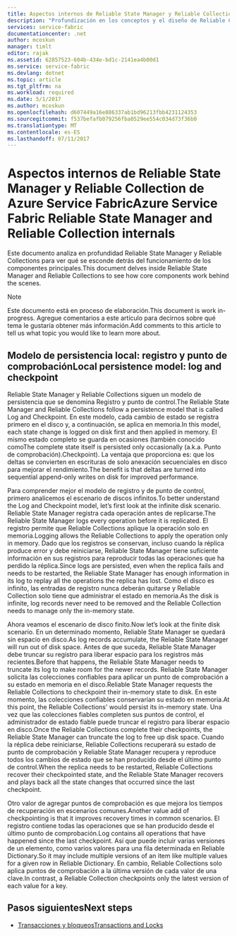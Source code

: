 ```yaml
---
title: Aspectos internos de Reliable State Manager y Reliable Collection de Azure Service Fabric | Microsoft Docs
description: "Profundización en los conceptos y el diseño de Reliable Collection en Azure Service Fabric."
services: service-fabric
documentationcenter: .net
author: mcoskun
manager: timlt
editor: rajak
ms.assetid: 62857523-604b-434e-bd1c-2141ea4b00d1
ms.service: service-fabric
ms.devlang: dotnet
ms.topic: article
ms.tgt_pltfrm: na
ms.workload: required
ms.date: 5/1/2017
ms.author: mcoskun
ms.openlocfilehash: d607449a16e886337ab1bd96213fbb4231124353
ms.sourcegitcommit: f537befafb079256fba0529ee554c034d73f36b0
ms.translationtype: MT
ms.contentlocale: es-ES
ms.lasthandoff: 07/11/2017
---
```

# <a name="azure-service-fabric-reliable-state-manager-and-reliable-collection-internals"></a><span data-ttu-id="2ebd8-103">Aspectos internos de Reliable State Manager y Reliable Collection de Azure Service Fabric</span><span class="sxs-lookup"><span data-stu-id="2ebd8-103">Azure Service Fabric Reliable State Manager and Reliable Collection internals</span></span>
<span data-ttu-id="2ebd8-104">Este documento analiza en profundidad Reliable State Manager y Reliable Collections para ver qué se esconde detrás del funcionamiento de los componentes principales.</span><span class="sxs-lookup"><span data-stu-id="2ebd8-104">This document delves inside Reliable State Manager and Reliable Collections to see how core components work behind the scenes.</span></span>

> [!NOTE]
> <span data-ttu-id="2ebd8-105">Este documento está en proceso de elaboración.</span><span class="sxs-lookup"><span data-stu-id="2ebd8-105">This document is work in-progress.</span></span> <span data-ttu-id="2ebd8-106">Agregue comentarios a este artículo para decirnos sobre qué tema le gustaría obtener más información.</span><span class="sxs-lookup"><span data-stu-id="2ebd8-106">Add comments to this article to tell us what topic you would like to learn more about.</span></span>
>

##  <a name="local-persistence-model-log-and-checkpoint"></a><span data-ttu-id="2ebd8-107">Modelo de persistencia local: registro y punto de comprobación</span><span class="sxs-lookup"><span data-stu-id="2ebd8-107">Local persistence model: log and checkpoint</span></span>
<span data-ttu-id="2ebd8-108">Reliable State Manager y Reliable Collections siguen un modelo de persistencia que se denomina Registro y punto de control.</span><span class="sxs-lookup"><span data-stu-id="2ebd8-108">The Reliable State Manager and Reliable Collections follow a persistence model that is called Log and Checkpoint.</span></span>
<span data-ttu-id="2ebd8-109">En este modelo, cada cambio de estado se registra primero en el disco y, a continuación, se aplica en memoria.</span><span class="sxs-lookup"><span data-stu-id="2ebd8-109">In this model, each state change is logged on disk first and then applied in memory.</span></span>
<span data-ttu-id="2ebd8-110">El mismo estado completo se guarda en ocasiones (también conocido como</span><span class="sxs-lookup"><span data-stu-id="2ebd8-110">The complete state itself is persisted only occasionally (a.k.a.</span></span> <span data-ttu-id="2ebd8-111">Punto de comprobación).</span><span class="sxs-lookup"><span data-stu-id="2ebd8-111">Checkpoint).</span></span>
<span data-ttu-id="2ebd8-112">La ventaja que proporciona es: que los deltas se convierten en escrituras de solo anexación secuenciales en disco para mejorar el rendimiento.</span><span class="sxs-lookup"><span data-stu-id="2ebd8-112">The benefit is that deltas are turned into sequential append-only writes on disk for improved performance.</span></span>

<span data-ttu-id="2ebd8-113">Para comprender mejor el modelo de registro y de punto de control, primero analicemos el escenario de discos infinitos.</span><span class="sxs-lookup"><span data-stu-id="2ebd8-113">To better understand the Log and Checkpoint model, let’s first look at the infinite disk scenario.</span></span>
<span data-ttu-id="2ebd8-114">Reliable State Manager registra cada operación antes de replicarse.</span><span class="sxs-lookup"><span data-stu-id="2ebd8-114">The Reliable State Manager logs every operation before it is replicated.</span></span>
<span data-ttu-id="2ebd8-115">El registro permite que Reliable Collections aplique la operación solo en memoria.</span><span class="sxs-lookup"><span data-stu-id="2ebd8-115">Logging allows the Reliable Collections to apply the operation only in memory.</span></span>
<span data-ttu-id="2ebd8-116">Dado que los registros se conservan, incluso cuando la réplica produce error y debe reiniciarse, Reliable State Manager tiene suficiente información en sus registros para reproducir todas las operaciones que ha perdido la réplica.</span><span class="sxs-lookup"><span data-stu-id="2ebd8-116">Since logs are persisted, even when the replica fails and needs to be restarted, the Reliable State Manager has enough information in its log to replay all the operations the replica has lost.</span></span>
<span data-ttu-id="2ebd8-117">Como el disco es infinito, las entradas de registro nunca deberán quitarse y Reliable Collection solo tiene que administrar el estado en memoria.</span><span class="sxs-lookup"><span data-stu-id="2ebd8-117">As the disk is infinite, log records never need to be removed and the Reliable Collection needs to manage only the in-memory state.</span></span>

<span data-ttu-id="2ebd8-118">Ahora veamos el escenario de disco finito.</span><span class="sxs-lookup"><span data-stu-id="2ebd8-118">Now let’s look at the finite disk scenario.</span></span>
<span data-ttu-id="2ebd8-119">En un determinado momento, Reliable State Manager se quedará sin espacio en disco.</span><span class="sxs-lookup"><span data-stu-id="2ebd8-119">As log records accumulate, the Reliable State Manager will run out of disk space.</span></span>
<span data-ttu-id="2ebd8-120">Antes de que suceda, Reliable State Manager debe truncar su registro para liberar espacio para los registros más recientes.</span><span class="sxs-lookup"><span data-stu-id="2ebd8-120">Before that happens, the Reliable State Manager needs to truncate its log to make room for the newer records.</span></span>
<span data-ttu-id="2ebd8-121">Reliable State Manager solicita las colecciones confiables para aplicar un punto de comprobación a su estado en memoria en el disco.</span><span class="sxs-lookup"><span data-stu-id="2ebd8-121">Reliable State Manager requests the Reliable Collections to checkpoint their in-memory state to disk.</span></span>
<span data-ttu-id="2ebd8-122">En este momento, las colecciones confiables conservarían su estado en memoria.</span><span class="sxs-lookup"><span data-stu-id="2ebd8-122">At this point, the Reliable Collections' would persist its in-memory state.</span></span>
<span data-ttu-id="2ebd8-123">Una vez que las colecciones fiables completen sus puntos de control, el administrador de estado fiable puede truncar el registro para liberar espacio en disco.</span><span class="sxs-lookup"><span data-stu-id="2ebd8-123">Once the Reliable Collections complete their checkpoints, the Reliable State Manager can truncate the log to free up disk space.</span></span>
<span data-ttu-id="2ebd8-124">Cuando la réplica debe reiniciarse, Reliable Collections recuperará su estado de punto de comprobación y Reliable State Manager recupera y reproduce todos los cambios de estado que se han producido desde el último punto de control.</span><span class="sxs-lookup"><span data-stu-id="2ebd8-124">When the replica needs to be restarted, Reliable Collections recover their checkpointed state, and the Reliable State Manager recovers and plays back all the state changes that occurred since the last checkpoint.</span></span>

<span data-ttu-id="2ebd8-125">Otro valor de agregar puntos de comprobación es que mejora los tiempos de recuperación en escenarios comunes.</span><span class="sxs-lookup"><span data-stu-id="2ebd8-125">Another value add of checkpointing is that it improves recovery times in common scenarios.</span></span> <span data-ttu-id="2ebd8-126">El registro contiene todas las operaciones que se han producido desde el último punto de comprobación.</span><span class="sxs-lookup"><span data-stu-id="2ebd8-126">Log contains all operations that have happened since the last checkpoint.</span></span>
<span data-ttu-id="2ebd8-127">Así que puede incluir varias versiones de un elemento, como varios valores para una fila determinada en Reliable Dictionary.</span><span class="sxs-lookup"><span data-stu-id="2ebd8-127">So it may include multiple versions of an item like multiple values for a given row in Reliable Dictionary.</span></span>
<span data-ttu-id="2ebd8-128">En cambio, Reliable Collections solo aplica puntos de comprobación a la última versión de cada valor de una clave.</span><span class="sxs-lookup"><span data-stu-id="2ebd8-128">In contrast, a Reliable Collection checkpoints only the latest version of each value for a key.</span></span>

## <a name="next-steps"></a><span data-ttu-id="2ebd8-129">Pasos siguientes</span><span class="sxs-lookup"><span data-stu-id="2ebd8-129">Next steps</span></span>
* [<span data-ttu-id="2ebd8-130">Transacciones y bloqueos</span><span class="sxs-lookup"><span data-stu-id="2ebd8-130">Transactions and Locks</span></span>](service-fabric-reliable-services-reliable-collections-transactions-locks.md)

